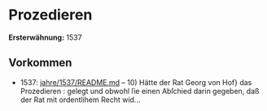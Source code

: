 # Prozedieren

**Ersterwähnung:** 1537

## Vorkommen
- 1537: [jahre/1537/README.md](../jahre/1537/README.md) – 10) Hätte der Rat Georg von Hof} das Prozedieren :
gelegt und obwohl ſie einen Abſchied darin gegeben, daß
der Rat mit ordentlihem Recht wid...
